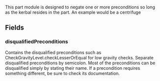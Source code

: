             
This part module is designed to negate one or more preconditions so long as the kerbal resides in the part. An example would be a centrifuge
        
## Fields

### disqualifiedPreconditions
Contains the disqualified preconditions such as CheckGravityLevel.checkLesserOrEqual for low gravity checks. Separate disqualified preconditions by semicolon. Most of the preconditions can be disqualified simply by stating their name. If a precondition requires something different, be sure to check its documentation.

